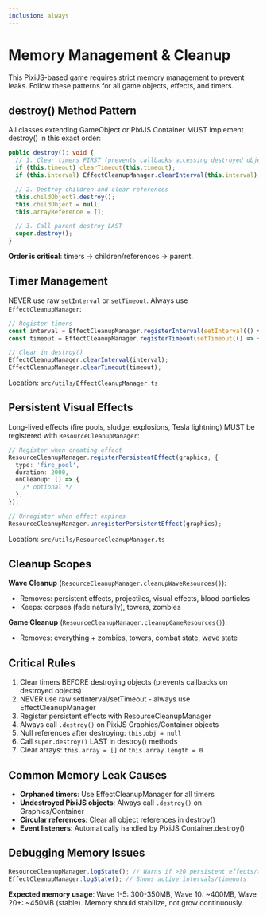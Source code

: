```yaml
---
inclusion: always
---
```


# Memory Management & Cleanup

This PixiJS-based game requires strict memory management to prevent leaks. Follow these patterns for all game objects, effects, and timers.

## destroy() Method Pattern

All classes extending GameObject or PixiJS Container MUST implement destroy() in this exact order:

```typescript
public destroy(): void {
  // 1. Clear timers FIRST (prevents callbacks accessing destroyed objects)
  if (this.timeout) clearTimeout(this.timeout);
  if (this.interval) EffectCleanupManager.clearInterval(this.interval);

  // 2. Destroy children and clear references
  this.childObject?.destroy();
  this.childObject = null;
  this.arrayReference = [];

  // 3. Call parent destroy LAST
  super.destroy();
}
```

**Order is critical**: timers → children/references → parent.

## Timer Management

NEVER use raw `setInterval` or `setTimeout`. Always use `EffectCleanupManager`:

```typescript
// Register timers
const interval = EffectCleanupManager.registerInterval(setInterval(() => {}, 16));
const timeout = EffectCleanupManager.registerTimeout(setTimeout(() => {}, 1000));

// Clear in destroy()
EffectCleanupManager.clearInterval(interval);
EffectCleanupManager.clearTimeout(timeout);
```

Location: `src/utils/EffectCleanupManager.ts`

## Persistent Visual Effects

Long-lived effects (fire pools, sludge, explosions, Tesla lightning) MUST be registered with `ResourceCleanupManager`:

```typescript
// Register when creating effect
ResourceCleanupManager.registerPersistentEffect(graphics, {
  type: 'fire_pool',
  duration: 2000,
  onCleanup: () => {
    /* optional */
  },
});

// Unregister when effect expires
ResourceCleanupManager.unregisterPersistentEffect(graphics);
```

Location: `src/utils/ResourceCleanupManager.ts`

## Cleanup Scopes

**Wave Cleanup** (`ResourceCleanupManager.cleanupWaveResources()`):

- Removes: persistent effects, projectiles, visual effects, blood particles
- Keeps: corpses (fade naturally), towers, zombies

**Game Cleanup** (`ResourceCleanupManager.cleanupGameResources()`):

- Removes: everything + zombies, towers, combat state, wave state

## Critical Rules

1. Clear timers BEFORE destroying objects (prevents callbacks on destroyed objects)
2. NEVER use raw setInterval/setTimeout - always use EffectCleanupManager
3. Register persistent effects with ResourceCleanupManager
4. Always call `.destroy()` on PixiJS Graphics/Container objects
5. Null references after destroying: `this.obj = null`
6. Call `super.destroy()` LAST in destroy() methods
7. Clear arrays: `this.array = []` or `this.array.length = 0`

## Common Memory Leak Causes

- **Orphaned timers**: Use EffectCleanupManager for all timers
- **Undestroyed PixiJS objects**: Always call `.destroy()` on Graphics/Container
- **Circular references**: Clear all object references in destroy()
- **Event listeners**: Automatically handled by PixiJS Container.destroy()

## Debugging Memory Issues

```typescript
ResourceCleanupManager.logState(); // Warns if >20 persistent effects/timers
EffectCleanupManager.logState(); // Shows active intervals/timeouts
```

**Expected memory usage**: Wave 1-5: 300-350MB, Wave 10: ~400MB, Wave 20+: ~450MB (stable). Memory should stabilize, not grow continuously.
